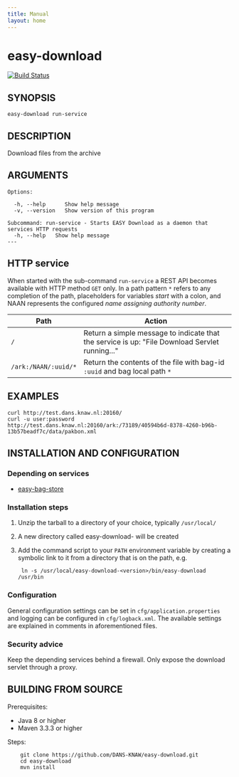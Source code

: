 ```yaml
---
title: Manual
layout: home
---
```


easy-download
===========
[![Build Status](https://travis-ci.org/DANS-KNAW/easy-download.png?branch=master)](https://travis-ci.org/DANS-KNAW/easy-download)


SYNOPSIS
--------

    easy-download run-service


DESCRIPTION
-----------

Download files from the archive


ARGUMENTS
---------

    Options:

      -h, --help      Show help message
      -v, --version   Show version of this program

    Subcommand: run-service - Starts EASY Download as a daemon that services HTTP requests
      -h, --help   Show help message
    ---

HTTP service
------------

When started with the sub-command `run-service` a REST API becomes available with HTTP method `GET` only.
In a path pattern `*` refers to any completion of the path, placeholders for variables _start_ with a colon,
and NAAN represents the configured _name assigning authority number_.

Path                 | Action
---------------------|------------------------------------
`/`                  | Return a simple message to indicate that the service is up: "File Download Servlet running..."
`/ark:/NAAN/:uuid/*` | Return the contents of the file with bag-id `:uuid` and bag local path `*`


EXAMPLES
--------

    curl http://test.dans.knaw.nl:20160/
    curl -u user:password http://test.dans.knaw.nl:20160/ark:/73189/40594b6d-8378-4260-b96b-13b57beadf7c/data/pakbon.xml


INSTALLATION AND CONFIGURATION
------------------------------


### Depending on services

* [easy-bag-store](https://github.com/DANS-KNAW/easy-bag-store/)


### Installation steps

1. Unzip the tarball to a directory of your choice, typically `/usr/local/`
2. A new directory called easy-download-<version> will be created
3. Add the command script to your `PATH` environment variable by creating a symbolic link to it from a directory that is
   on the path, e.g.

        ln -s /usr/local/easy-download-<version>/bin/easy-download /usr/bin


### Configuration

General configuration settings can be set in `cfg/application.properties` and logging can be configured
in `cfg/logback.xml`. The available settings are explained in comments in aforementioned files.

### Security advice

Keep the depending services behind a firewall.
Only expose the download servlet through a proxy.


BUILDING FROM SOURCE
--------------------

Prerequisites:

* Java 8 or higher
* Maven 3.3.3 or higher

Steps:

        git clone https://github.com/DANS-KNAW/easy-download.git
        cd easy-download
        mvn install
